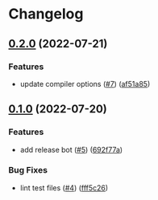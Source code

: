# Changelog

## [0.2.0](https://github.com/allisonmachado/create-typescript-app/compare/v0.1.0...v0.2.0) (2022-07-21)


### Features

* update compiler options ([#7](https://github.com/allisonmachado/create-typescript-app/issues/7)) ([af51a85](https://github.com/allisonmachado/create-typescript-app/commit/af51a8565ccc7f9ed146fa2168b8a094d17f1fdc))

## [0.1.0](https://github.com/allisonmachado/typed-node-template/compare/v0.0.1...v0.1.0) (2022-07-20)


### Features

* add release bot ([#5](https://github.com/allisonmachado/typed-node-template/issues/5)) ([692f77a](https://github.com/allisonmachado/typed-node-template/commit/692f77a1ffae978be2407d8e541156c039bb58f1))


### Bug Fixes

* lint test files ([#4](https://github.com/allisonmachado/typed-node-template/issues/4)) ([fff5c26](https://github.com/allisonmachado/typed-node-template/commit/fff5c26b0f4ec3f3ba3e5b80089af3ef6798d5ce))
